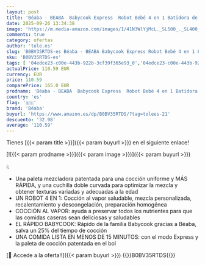 ```yaml
---
layout: post
title: 'Béaba - BEABA  Babycook Express  Robot Bebé 4 en 1 Batidora de cocina  cocción Express 15 min  mezcla a medida  cocción al vapor suave y saludable  descongelación  textura homogénea  capacidad 1250 ml  Verde'
date: 2025-09-26 13:34:38
image: 'https://m.media-amazon.com/images/I/41N3WlYjMcL._SL500_._SL400_.jpg'
comments: true
category: ofertas
author: 'tole.es'
slug: 'B0BV35RTDS-es Béaba - BEABA Babycook Express Robot Bebé 4 en 1 Batidora...'
sku: 'B0BV35RTDS-es'
tags: [ '04edce23-c00e-443b-922b-3cf39f365e93_0','04edce23-c00e-443b-922b-3cf39f365e93_7401','Arborist Merchandising Root','Batidoras, licuadoras y robots de cocina','Bebé','Lactancia y alimentación','Novedades: Bebé','Robots de cocina','Self Service','Special Features Stores','babycook','beaba','bebé','béaba','🇪🇸', ]
actualPrice: 110.59 EUR
currency: EUR
price: 110.59
comparePrice: 165.0 EUR
prodname: 'Béaba - BEABA  Babycook Express  Robot Bebé 4 en 1 Batidora de cocina  cocción Express 15 min  mezcla a medida  cocción al vapor suave y saludable  descongelación  textura homogénea  capacidad 1250 ml  Verde'
country: 'es'
flag: '🇪🇸'
brand: 'Béaba'
buyurl: 'https://www.amazon.es/dp/B0BV35RTDS/?tag=tolees-21'
descuento: '32.98'
average: '110.59'
---
```


Tienes [{{< param title >}}]({{< param buyurl >}}) en el siguiente enlace!

[![{{< param prodname >}}]({{< param image >}})]({{< param buyurl >}})

ℹ️:

- Una paleta mezcladora patentada para una cocción uniforme y MÁS RÁPIDA, y una cuchilla doble curvada para optimizar la mezcla y obtener texturas variadas y adecuadas a la edad
- UN ROBOT 4 EN 1: Cocción al vapor saludable, mezcla personalizada, recalentamiento y descongelación, preparación homogénea
- COCCIÓN AL VAPOR: ayuda a preservar todos los nutrientes para que las comidas caseras sean deliciosas y saludables
- EL RÁPIDO BABYCOOK: Rápido de la familia Babycook gracias a Béaba, salva un 25% del tiempo de cocción
- UNA COMIDA LISTA EN MENOS DE 15 MINUTOS: con el modo Express y la paleta de cocción patentada en el bol

[🛒 Accede a la oferta!!]({{< param buyurl >}})
{{<world>}}B0BV35RTDS{{</world>}}
